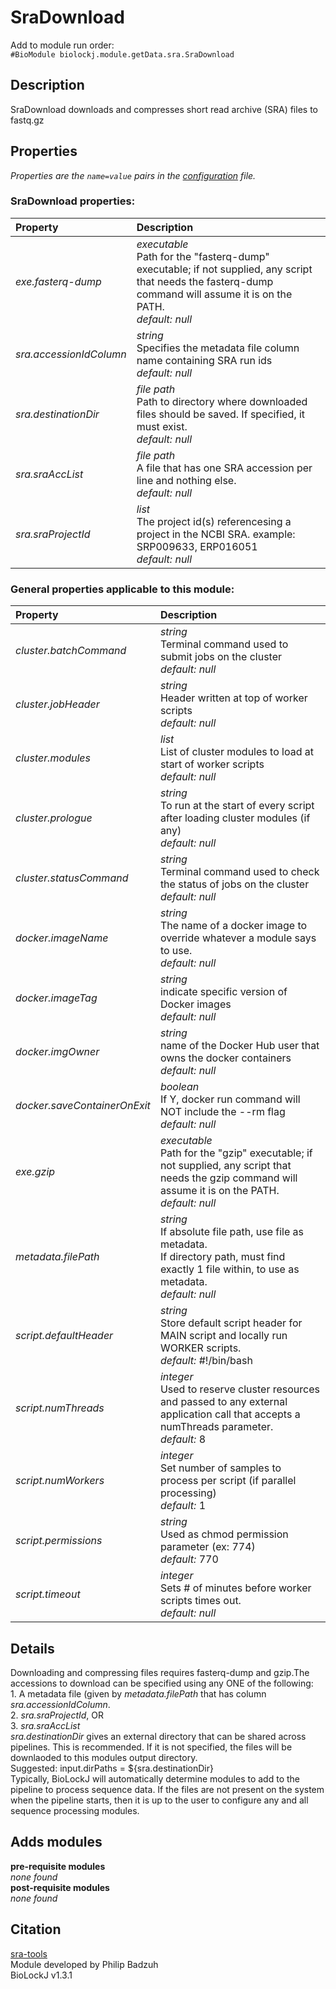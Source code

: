 # SraDownload
Add to module run order:                    
`#BioModule biolockj.module.getData.sra.SraDownload`

## Description 
SraDownload downloads and compresses short read archive (SRA) files to fastq.gz

## Properties 
*Properties are the `name=value` pairs in the [configuration](../../../Configuration#properties) file.*                   

### SraDownload properties: 
| Property| Description |
| :--- | :--- |
| *exe.fasterq-dump* | _executable_ <br>Path for the "fasterq-dump" executable; if not supplied, any script that needs the fasterq-dump command will assume it is on the PATH.<br>*default:*  *null* |
| *sra.accessionIdColumn* | _string_ <br>Specifies the metadata file column name containing SRA run ids<br>*default:*  *null* |
| *sra.destinationDir* | _file path_ <br>Path to directory where downloaded files should be saved. If specified, it must exist.<br>*default:*  *null* |
| *sra.sraAccList* | _file path_ <br>A file that has one SRA accession per line and nothing else.<br>*default:*  *null* |
| *sra.sraProjectId* | _list_ <br>The project id(s) referencesing a project in the NCBI SRA. example: SRP009633, ERP016051<br>*default:*  *null* |

### General properties applicable to this module: 
| Property| Description |
| :--- | :--- |
| *cluster.batchCommand* | _string_ <br>Terminal command used to submit jobs on the cluster<br>*default:*  *null* |
| *cluster.jobHeader* | _string_ <br>Header written at top of worker scripts<br>*default:*  *null* |
| *cluster.modules* | _list_ <br>List of cluster modules to load at start of worker scripts<br>*default:*  *null* |
| *cluster.prologue* | _string_ <br>To run at the start of every script after loading cluster modules (if any)<br>*default:*  *null* |
| *cluster.statusCommand* | _string_ <br>Terminal command used to check the status of jobs on the cluster<br>*default:*  *null* |
| *docker.imageName* | _string_ <br>The name of a docker image to override whatever a module says to use.<br>*default:*  *null* |
| *docker.imageTag* | _string_ <br>indicate specific version of Docker images<br>*default:*  *null* |
| *docker.imgOwner* | _string_ <br>name of the Docker Hub user that owns the docker containers<br>*default:*  *null* |
| *docker.saveContainerOnExit* | _boolean_ <br>If Y, docker run command will NOT include the --rm flag<br>*default:*  *null* |
| *exe.gzip* | _executable_ <br>Path for the "gzip" executable; if not supplied, any script that needs the gzip command will assume it is on the PATH.<br>*default:*  *null* |
| *metadata.filePath* | _string_ <br>If absolute file path, use file as metadata.<br>If directory path, must find exactly 1 file within, to use as metadata.<br>*default:*  *null* |
| *script.defaultHeader* | _string_ <br>Store default script header for MAIN script and locally run WORKER scripts.<br>*default:*  #!/bin/bash |
| *script.numThreads* | _integer_ <br>Used to reserve cluster resources and passed to any external application call that accepts a numThreads parameter.<br>*default:*  8 |
| *script.numWorkers* | _integer_ <br>Set number of samples to process per script (if parallel processing)<br>*default:*  1 |
| *script.permissions* | _string_ <br>Used as chmod permission parameter (ex: 774)<br>*default:*  770 |
| *script.timeout* | _integer_ <br>Sets # of minutes before worker scripts times out.<br>*default:*  *null* |

## Details 
Downloading and compressing files requires fasterq-dump and gzip.The accessions to download can be specified using any ONE of the following:<br> 1. A metadata file (given by *metadata.filePath* that has column *sra.accessionIdColumn*.<br> 2. *sra.sraProjectId*, OR <br> 3. *sra.sraAccList*<br>
*sra.destinationDir* gives an external directory that can be shared across pipelines. This is recommended. If it is not specified, the files will be downlaoded to this modules output directory. <br>
Suggested: input.dirPaths = ${sra.destinationDir}<br>
Typically, BioLockJ will automatically determine modules to add to the pipeline to process sequence data. If the files are not present on the system when the pipeline starts, then it is up to the user to configure any and all sequence processing modules.

## Adds modules 
**pre-requisite modules**                    
*none found*                   
**post-requisite modules**                    
*none found*                   

## Citation 
[sra-tools](https://github.com/ncbi/sra-tools)                   
Module developed by Philip Badzuh                   
BioLockJ v1.3.1

